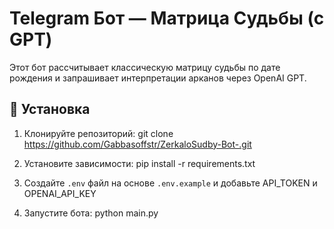 # Telegram Бот — Матрица Судьбы (с GPT)

Этот бот рассчитывает классическую матрицу судьбы по дате рождения и запрашивает интерпретации арканов через OpenAI GPT.

## 🚀 Установка

1. Клонируйте репозиторий:
   git clone https://github.com/Gabbasoffstr/ZerkaloSudby-Bot-.git

2. Установите зависимости:
   pip install -r requirements.txt

3. Создайте `.env` файл на основе `.env.example` и добавьте API_TOKEN и OPENAI_API_KEY

4. Запустите бота:
   python main.py
